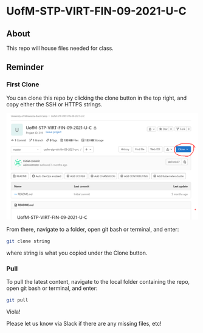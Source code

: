 # UofM-STP-VIRT-FIN-09-2021-U-C

## About

This repo will house files needed for class.

## Reminder

### First Clone

You can clone this repo by clicking the clone button in the top right, and copy either the SSH or HTTPS strings.

![clone](./images/how_to_clone.png)

From there, navigate to a folder, open git bash or terminal, and enter:

```bash
git clone string
```

where string is what you copied under the Clone button.

### Pull

To pull the latest content, navigate to the local folder containing the repo, open git bash or terminal, and enter:

```bash
git pull
```

Viola!

Please let us know via Slack if there are any missing files, etc!

